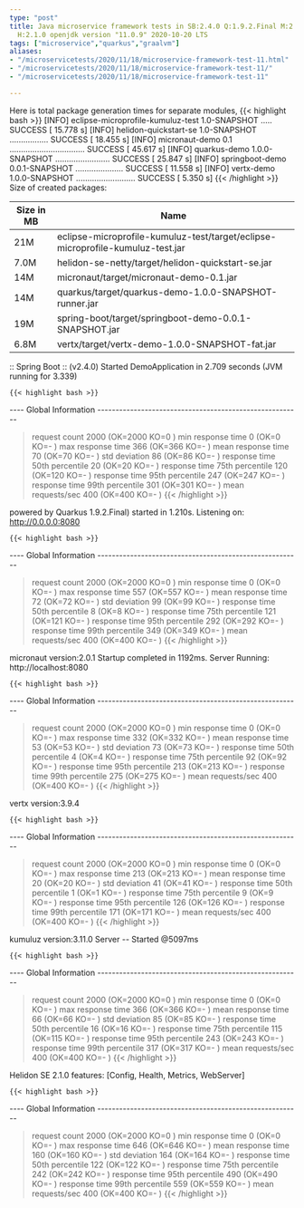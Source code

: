 ```yaml
---
type: "post"
title: Java microservice framework tests in SB:2.4.0 Q:1.9.2.Final M:2.1.4 V:3.9.4
  H:2.1.0 openjdk version "11.0.9" 2020-10-20 LTS
tags: ["microservice","quarkus","graalvm"]
aliases:
- "/microservicetests/2020/11/18/microservice-framework-test-11.html"
- "/microservicetests/2020/11/18/microservice-framework-test-11/"
- "/microservicetests/2020/11/18/microservice-framework-test-11"

---
```

 
Here is total package generation times for separate modules,
{{< highlight bash >}}
[INFO] eclipse-microprofile-kumuluz-test 1.0-SNAPSHOT ..... SUCCESS [ 15.778 s]
[INFO] helidon-quickstart-se 1.0-SNAPSHOT ................. SUCCESS [ 18.455 s]
[INFO] micronaut-demo 0.1 ................................. SUCCESS [ 45.617 s]
[INFO] quarkus-demo 1.0.0-SNAPSHOT ........................ SUCCESS [ 25.847 s]
[INFO] springboot-demo 0.0.1-SNAPSHOT ..................... SUCCESS [ 11.558 s]
[INFO] vertx-demo 1.0.0-SNAPSHOT .......................... SUCCESS [  5.350 s]
{{< /highlight >}}
Size of created packages:

| Size in MB |  Name |
|------------|-------|
| 21M | eclipse-microprofile-kumuluz-test/target/eclipse-microprofile-kumuluz-test.jar |
| 7.0M | helidon-se-netty/target/helidon-quickstart-se.jar |
| 14M | micronaut/target/micronaut-demo-0.1.jar |
| 14M | quarkus/target/quarkus-demo-1.0.0-SNAPSHOT-runner.jar |
| 19M | spring-boot/target/springboot-demo-0.0.1-SNAPSHOT.jar |
| 6.8M | vertx/target/vertx-demo-1.0.0-SNAPSHOT-fat.jar |


:: Spring Boot :: (v2.4.0) Started DemoApplication in 2.709 seconds (JVM running for 3.339)

    {{< highlight bash >}}
---- Global Information --------------------------------------------------------
> request count                                       2000 (OK=2000   KO=0     )
> min response time                                      0 (OK=0      KO=-     )
> max response time                                    366 (OK=366    KO=-     )
> mean response time                                    70 (OK=70     KO=-     )
> std deviation                                         86 (OK=86     KO=-     )
> response time 50th percentile                         20 (OK=20     KO=-     )
> response time 75th percentile                        120 (OK=120    KO=-     )
> response time 95th percentile                        247 (OK=247    KO=-     )
> response time 99th percentile                        301 (OK=301    KO=-     )
> mean requests/sec                                    400 (OK=400    KO=-     )
{{< /highlight >}}

powered by Quarkus 1.9.2.Final) started in 1.210s. Listening on: http://0.0.0.0:8080

    {{< highlight bash >}}
---- Global Information --------------------------------------------------------
> request count                                       2000 (OK=2000   KO=0     )
> min response time                                      0 (OK=0      KO=-     )
> max response time                                    557 (OK=557    KO=-     )
> mean response time                                    72 (OK=72     KO=-     )
> std deviation                                         99 (OK=99     KO=-     )
> response time 50th percentile                          8 (OK=8      KO=-     )
> response time 75th percentile                        121 (OK=121    KO=-     )
> response time 95th percentile                        292 (OK=292    KO=-     )
> response time 99th percentile                        349 (OK=349    KO=-     )
> mean requests/sec                                    400 (OK=400    KO=-     )
{{< /highlight >}}

micronaut version:2.0.1 Startup completed in 1192ms. Server Running: http://localhost:8080

    {{< highlight bash >}}
---- Global Information --------------------------------------------------------
> request count                                       2000 (OK=2000   KO=0     )
> min response time                                      0 (OK=0      KO=-     )
> max response time                                    332 (OK=332    KO=-     )
> mean response time                                    53 (OK=53     KO=-     )
> std deviation                                         73 (OK=73     KO=-     )
> response time 50th percentile                          4 (OK=4      KO=-     )
> response time 75th percentile                         92 (OK=92     KO=-     )
> response time 95th percentile                        213 (OK=213    KO=-     )
> response time 99th percentile                        275 (OK=275    KO=-     )
> mean requests/sec                                    400 (OK=400    KO=-     )
{{< /highlight >}}

vertx version:3.9.4

    {{< highlight bash >}}
---- Global Information --------------------------------------------------------
> request count                                       2000 (OK=2000   KO=0     )
> min response time                                      0 (OK=0      KO=-     )
> max response time                                    213 (OK=213    KO=-     )
> mean response time                                    20 (OK=20     KO=-     )
> std deviation                                         41 (OK=41     KO=-     )
> response time 50th percentile                          1 (OK=1      KO=-     )
> response time 75th percentile                          9 (OK=9      KO=-     )
> response time 95th percentile                        126 (OK=126    KO=-     )
> response time 99th percentile                        171 (OK=171    KO=-     )
> mean requests/sec                                    400 (OK=400    KO=-     )
{{< /highlight >}}

kumuluz version:3.11.0 Server -- Started @5097ms

    {{< highlight bash >}}
---- Global Information --------------------------------------------------------
> request count                                       2000 (OK=2000   KO=0     )
> min response time                                      0 (OK=0      KO=-     )
> max response time                                    366 (OK=366    KO=-     )
> mean response time                                    66 (OK=66     KO=-     )
> std deviation                                         85 (OK=85     KO=-     )
> response time 50th percentile                         16 (OK=16     KO=-     )
> response time 75th percentile                        115 (OK=115    KO=-     )
> response time 95th percentile                        243 (OK=243    KO=-     )
> response time 99th percentile                        317 (OK=317    KO=-     )
> mean requests/sec                                    400 (OK=400    KO=-     )
{{< /highlight >}}

Helidon SE 2.1.0 features: [Config, Health, Metrics, WebServer]

    {{< highlight bash >}}
---- Global Information --------------------------------------------------------
> request count                                       2000 (OK=2000   KO=0     )
> min response time                                      0 (OK=0      KO=-     )
> max response time                                    646 (OK=646    KO=-     )
> mean response time                                   160 (OK=160    KO=-     )
> std deviation                                        164 (OK=164    KO=-     )
> response time 50th percentile                        122 (OK=122    KO=-     )
> response time 75th percentile                        242 (OK=242    KO=-     )
> response time 95th percentile                        490 (OK=490    KO=-     )
> response time 99th percentile                        559 (OK=559    KO=-     )
> mean requests/sec                                    400 (OK=400    KO=-     )
{{< /highlight >}}